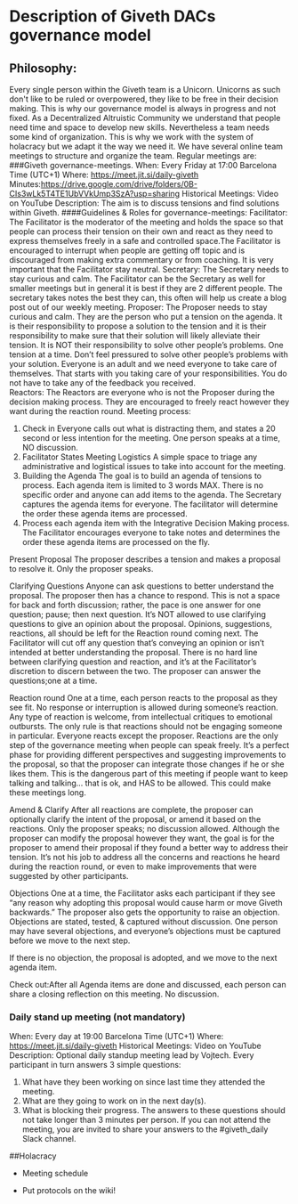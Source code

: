 # Description of Giveth DACs governance model

## Philosophy:

Every single person within the Giveth team is a Unicorn. Unicorns as such don't like to be ruled or overpowered, they like to be free in their decision making. This is why our governance model is always in progress and not fixed. As a Decentralized Altruistic Community we understand that people need time and space to develop new skills. Nevertheless a team needs some kind of organization. This is why we work with the system of holacracy but we adapt it the way we need it. We have several online team meetings to structure and organize the team. Regular meetings are:
###Giveth governance-meetings.
When: Every Friday at 17:00 Barcelona Time (UTC+1)
Where: https://meet.jit.si/daily-giveth
Minutes:https://drive.google.com/drive/folders/0B-CIs3wLk5T4TE1UbVVkUmp3SzA?usp=sharing
Historical Meetings: Video on YouTube
Description: The aim is to discuss tensions and find solutions within Giveth.
####Guidelines & Roles for governance-meetings:
Facilitator: The Facilitator is the moderator of the meeting and holds the space so that people can process their tension on their own and react as they need to express themselves freely in a safe and controlled space.The Facilitator is encouraged to interrupt when people are getting off topic and is discouraged from making extra commentary or from coaching. It is very important that the Facilitator stay neutral.
Secretary: The Secretary needs to stay curious and calm. The Facilitator can be the Secretary as well for smaller meetings but in general it is best if they are 2 different people. The secretary takes notes the best they can, this often will help us create a blog post out of our weekly meeting.
Proposer: The Proposer needs to stay curious and calm. They are the person who put a tension on the agenda. It is their responsibility to propose a solution to the tension and it is their responsibility to make sure that their solution will likely alleviate their tension. It is NOT their responsibility to solve other people’s problems. One tension at a time. Don’t feel pressured to solve other people’s problems with your solution. Everyone is an adult and we need everyone to take care of themselves. That starts with you taking care of your responsibilities. You do not have to take any of the feedback you received.  
Reactors: The Reactors are everyone who is not the Proposer during the decision making process. They are encouraged to freely react however they want during the reaction round.
Meeting process:
1. Check in
Everyone calls out what is distracting them, and states a 20 second or less intention for the meeting. One person speaks at a time, NO discussion.
2. Facilitator States Meeting Logistics
A simple space to triage any administrative and logistical issues to take into account for the meeting.
3. Building the Agenda
The goal is to build an agenda of tensions to process. Each agenda item is limited to 3 words MAX. There is no specific order and anyone can add items to the agenda. The Secretary captures the agenda items for everyone. The facilitator will determine the order these agenda items are processed.
3. Process each agenda item with the Integrative Decision Making process. The Facilitator encourages everyone to take notes and determines the order these agenda items are processed on the fly.

Present Proposal
The proposer describes a tension and makes a proposal to resolve it. Only the proposer speaks.

Clarifying Questions
Anyone can ask questions to better understand the proposal. The proposer then has a chance to respond. This is not a space for back and forth discussion; rather, the pace is one answer for one question; pause; then next question.
It’s NOT allowed to use clarifying questions to give an opinion about the proposal. Opinions, suggestions, reactions, all should be left for the Reaction round coming next. The Facilitator will cut off any question that’s conveying an opinion or isn’t intended at better understanding the proposal. There is no hard line between clarifying question and reaction, and it’s at the Facilitator’s discretion to discern between the two. The proposer can answer the questions;one at a time.

Reaction round
One at a time, each person reacts to the proposal as they see fit. No response or interruption is allowed during someone’s reaction. Any type of reaction is welcome, from intellectual critiques to emotional outbursts. The only rule is that reactions should not be engaging someone in particular. Everyone reacts except the proposer.
Reactions are the only step of the governance meeting when people can speak freely. It’s a perfect phase for providing different perspectives and suggesting improvements to the proposal, so that the proposer can integrate those changes if he or she likes them. This is the dangerous part of this meeting if people want to keep talking and talking… that is ok, and HAS to be allowed. This could make these meetings long.

Amend & Clarify
After all reactions are complete, the proposer can optionally clarify the intent of the proposal, or amend it based on the reactions. Only the proposer speaks; no discussion allowed. Although the proposer can modify the proposal however they want, the goal is for the proposer to amend their proposal if they found a better way to address their tension. It’s not his job to address all the concerns and reactions he heard during the reaction round, or even to make improvements that were suggested by other participants.

Objections
One at a time, the Facilitator asks each participant if they see “any reason why adopting this proposal would cause harm or move Giveth backwards.”  The proposer also gets the opportunity to raise an objection. Objections are stated, tested, & captured without discussion. One person may have several objections, and everyone’s objections must be captured before we move to the next step.

If there is no objection, the proposal is adopted, and we move to the next agenda item.

Check out:After all Agenda items are done and discussed, each person can share a closing reflection on this meeting. No discussion.

### Daily stand up meeting (not mandatory)
When: Every day at 19:00 Barcelona Time (UTC+1)
Where: https://meet.jit.si/daily-giveth
Historical Meetings: Video on YouTube
Description: Optional daily standup meeting lead by Vojtech. Every participant in turn answers 3 simple questions:

1. What have they been working on since last time they attended the meeting.
2. What are they going to work on in the next day(s).
3. What is blocking their progress.
The answers to these questions should not take longer than 3 minutes per person. If you can not attend the meeting, you are invited to share your answers to the #giveth_daily Slack channel.

##Holacracy

- Meeting schedule

- Put protocols on the wiki!
